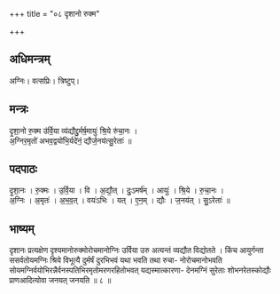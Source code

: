 +++
title = "०८ दृशानो रुक्म"

+++
## अधिमन्त्रम्
अग्निः। वत्सप्रिः। त्रिष्टुप्।

## मन्त्रः
दृ॒शा॒नो रु॒क्म उ॑र्वि॒या व्य॑द्यौद्दु॒र्मर्ष॒मायुः॑ श्रि॒ये रु॑चा॒नः ।  
अ॒ग्निर॒मृतो॑ अभव॒द्वयो॑भि॒र्यदे॑नं॒ द्यौर्ज॒नय॑त्सु॒रेताः॑ ॥

## पदपाठः
दृ॒शा॒नः । रु॒क्मः । उ॒र्वि॒या । वि । अ॒द्यौ॒त् । दुः॒ऽमर्ष॑म् । आयुः॑ । श्रि॒ये । रु॒चा॒नः ।  
अ॒ग्निः । अ॒मृतः॑ । अ॒भ॒व॒त् । वयः॑ऽभिः । यत् । ए॒न॒म् । द्यौः । ज॒नय॑त् । सु॒ऽरेताः॑ ॥

## भाष्यम्
दृशानः प्रत्यक्षेण दृश्यमानोरुक्मोरोचमानोग्निः उर्विया उरु अत्यन्तं व्यद्यौत विद्योतते । किंच आयुर्गन्ता ससर्वतोयमग्निः श्रिये विभूत्यै दुर्मर्षं दुरभिभवं यथा भवति तथा रुचा- नोरोचमानोभवति सोयमग्निर्वयोभिरन्नैर्वनस्पतिभिरमृतोमरणरहितोभवत् यद्यस्मात्कारणा- देनमग्निं सुरेताः शोभनरेतस्कोद्यौः प्राणआदित्योवा जनयत् जनयति ॥ ८ ॥